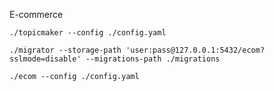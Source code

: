 E-commerce

```
./topicmaker --config ./config.yaml
```

```
./migrator --storage-path 'user:pass@127.0.0.1:5432/ecom?sslmode=disable' --migrations-path ./migrations
```

```
./ecom --config ./config.yaml
```
